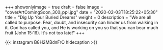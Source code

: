 +++
showonlyimage = true
draft = false
image = "coverArtComingSoon_300_ppi.jpg"
date = "2020-02-03T18:25:22+05:30"
title = "Dig Up Your Buried Dreams"
weight = 0
description = "We are all called to purpose. Fear, doubt, and insecurity can hinder us from walking in it. God has called you, and He is working on you so that you can bear much fruit (John 15:16). It's not too late!"
+++


{{< instagram B8H2MBdnFrO hidecaption >}}
